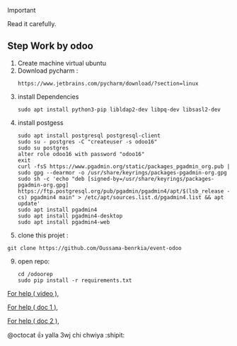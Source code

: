 > [!IMPORTANT]
> Read it carefully.

Step Work by odoo
----



1. Create machine virtual ubuntu
2. Download pycharm :
   ```
   https://www.jetbrains.com/pycharm/download/?section=linux
   ```            
4. install Dependencies
   ```
   sudo apt install python3-pip libldap2-dev libpq-dev libsasl2-dev
   ```
6. install postgess
   ```
   sudo apt install postgresql postgresql-client
   sudo su - postgres -C "createuser -s odoo16"
   sudo su postgres
   alter role odoo16 with password "odoo16"
   exit
   curl -fsS https://www.pgadmin.org/static/packages_pgadmin_org.pub | sudo gpg --dearmor -o /usr/share/keyrings/packages-pgadmin-org.gpg
   sudo sh -c 'echo "deb [signed-by=/usr/share/keyrings/packages-pgadmin-org.gpg] https://ftp.postgresql.org/pub/pgadmin/pgadmin4/apt/$(lsb_release -cs) pgadmin4 main" > /etc/apt/sources.list.d/pgadmin4.list && apt update'
   sudo apt install pgadmin4
   sudo apt install pgadmin4-desktop
   sudo apt install pgadmin4-web 
8. clone this projet :
```
git clone https://github.com/Oussama-benrkia/event-odoo
```
9. open repo:
    ```
   cd /odoorep
   sudo pip install -r requirements.txt
    ```
 <a href="https://youtu.be/0ut8-lL-E14?list=PLT3v18VYaHYXY6qa2frMIV2FVl52L2tmP">For help ( video )</a>,

 <a href="https://www.odoo.com/documentation/17.0/administration/install/source.html">For help ( doc 1 )</a>,

 <a href="https://www.pgadmin.org/download/pgadmin-4-apt/">For help ( doc 2 )</a>,

@octocat :+1: yalla 3wj chi chwiya :shipit:


